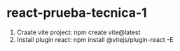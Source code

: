 # react-prueba-tecnica-1
1. Craate vite project:
     npm create vite@latest
2. Install plugin react:
     npm install @vitejs/plugin-react -E
